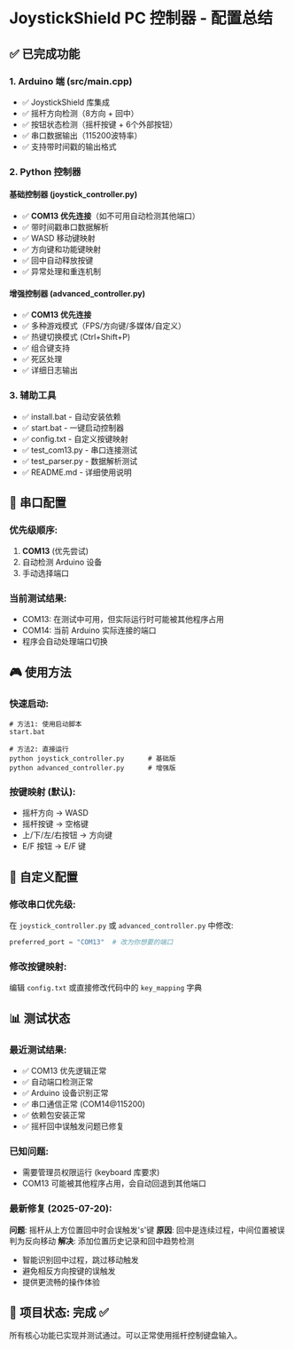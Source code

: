 # JoystickShield PC 控制器 - 配置总结

## ✅ 已完成功能

### 1. Arduino 端 (src/main.cpp)
- ✅ JoystickShield 库集成
- ✅ 摇杆方向检测（8方向 + 回中）
- ✅ 按钮状态检测（摇杆按键 + 6个外部按钮）
- ✅ 串口数据输出（115200波特率）
- ✅ 支持带时间戳的输出格式

### 2. Python 控制器
#### 基础控制器 (joystick_controller.py)
- ✅ **COM13 优先连接**（如不可用自动检测其他端口）
- ✅ 带时间戳串口数据解析
- ✅ WASD 移动键映射
- ✅ 方向键和功能键映射
- ✅ 回中自动释放按键
- ✅ 异常处理和重连机制

#### 增强控制器 (advanced_controller.py)
- ✅ **COM13 优先连接**
- ✅ 多种游戏模式（FPS/方向键/多媒体/自定义）
- ✅ 热键切换模式 (Ctrl+Shift+P)
- ✅ 组合键支持
- ✅ 死区处理
- ✅ 详细日志输出

### 3. 辅助工具
- ✅ install.bat - 自动安装依赖
- ✅ start.bat - 一键启动控制器
- ✅ config.txt - 自定义按键映射
- ✅ test_com13.py - 串口连接测试
- ✅ test_parser.py - 数据解析测试
- ✅ README.md - 详细使用说明

## 🎯 串口配置

### 优先级顺序:
1. **COM13** (优先尝试)
2. 自动检测 Arduino 设备
3. 手动选择端口

### 当前测试结果:
- COM13: 在测试中可用，但实际运行时可能被其他程序占用
- COM14: 当前 Arduino 实际连接的端口
- 程序会自动处理端口切换

## 🎮 使用方法

### 快速启动:
```batch
# 方法1: 使用启动脚本
start.bat

# 方法2: 直接运行
python joystick_controller.py      # 基础版
python advanced_controller.py      # 增强版
```

### 按键映射 (默认):
- 摇杆方向 → WASD
- 摇杆按键 → 空格键
- 上/下/左/右按钮 → 方向键
- E/F 按钮 → E/F 键

## 🔧 自定义配置

### 修改串口优先级:
在 `joystick_controller.py` 或 `advanced_controller.py` 中修改:
```python
preferred_port = "COM13"  # 改为你想要的端口
```

### 修改按键映射:
编辑 `config.txt` 或直接修改代码中的 `key_mapping` 字典

## 📊 测试状态

### 最近测试结果:
- ✅ COM13 优先逻辑正常
- ✅ 自动端口检测正常  
- ✅ Arduino 设备识别正常
- ✅ 串口通信正常 (COM14@115200)
- ✅ 依赖包安装正常
- ✅ 摇杆回中误触发问题已修复

### 已知问题:
- 需要管理员权限运行 (keyboard 库要求)
- COM13 可能被其他程序占用，会自动回退到其他端口

### 最新修复 (2025-07-20):
**问题**: 摇杆从上方位置回中时会误触发's'键
**原因**: 回中是连续过程，中间位置被误判为反向移动
**解决**: 添加位置历史记录和回中趋势检测
- 智能识别回中过程，跳过移动触发
- 避免相反方向按键的误触发
- 提供更流畅的操作体验

## 🚀 项目状态: 完成 ✅

所有核心功能已实现并测试通过。可以正常使用摇杆控制键盘输入。
